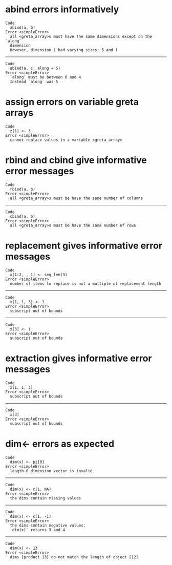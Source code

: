 # abind errors informatively

    Code
      abind(a, b)
    Error <simpleError>
      all <greta_array>s must have the same dimensions except on the `along`
      dimension
      However, dimension 1 had varying sizes: 5 and 1

---

    Code
      abind(a, c, along = 5)
    Error <simpleError>
      `along` must be between 0 and 4
      Instead `along` was 5

# assign errors on variable greta arrays

    Code
      z[1] <- 3
    Error <simpleError>
      cannot replace values in a variable <greta_array>

# rbind and cbind give informative error messages

    Code
      rbind(a, b)
    Error <simpleError>
      all <greta_array>s must be have the same number of columns

---

    Code
      cbind(a, b)
    Error <simpleError>
      all <greta_array>s must be have the same number of rows

# replacement gives informative error messages

    Code
      x[1:2, , 1] <- seq_len(3)
    Error <simpleError>
      number of items to replace is not a multiple of replacement length

---

    Code
      x[1, 1, 3] <- 1
    Error <simpleError>
      subscript out of bounds

---

    Code
      x[3] <- 1
    Error <simpleError>
      subscript out of bounds

# extraction gives informative error messages

    Code
      x[1, 1, 3]
    Error <simpleError>
      subscript out of bounds

---

    Code
      x[3]
    Error <simpleError>
      subscript out of bounds

# dim<- errors as expected

    Code
      dim(x) <- pi[0]
    Error <simpleError>
      length-0 dimension vector is invalid

---

    Code
      dim(x) <- c(1, NA)
    Error <simpleError>
      the dims contain missing values

---

    Code
      dim(x) <- c(1, -1)
    Error <simpleError>
      the dims contain negative values:
      `dim(x)` returns 3 and 4

---

    Code
      dim(x) <- 13
    Error <simpleError>
      dims [product 13] do not match the length of object [12]

